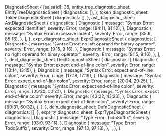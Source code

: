 DiagnosticSheet {
    [salsa id]: 36,
    entity_tree_diagnostic_sheet: EntityTreeDiagnosticSheet {
        diagnostics: [],
    },
    token_diagnostic_sheet: TokenDiagnosticSheet {
        diagnostics: [],
    },
    ast_diagnostic_sheet: AstDiagnosticSheet {
        diagnostics: [
            Diagnostic {
                message: "Syntax Error: expected identifier",
                severity: Error,
                range: [84:11, 84:12),
            },
            Diagnostic {
                message: "Syntax Error: excessive indent",
                severity: Error,
                range: [85:9, 85:16),
            },
        ],
    },
    expr_diagnostic_sheet: ExprDiagnosticSheet {
        diagnostics: [
            Diagnostic {
                message: "Syntax Error: no left operand for binary operator",
                severity: Error,
                range: [9:15, 9:16),
            },
            Diagnostic {
                message: "Syntax Error: no right operand for binary operator",
                severity: Error,
                range: [9:15, 9:16),
            },
        ],
    },
    decl_diagnostic_sheet: DeclDiagnosticSheet {
        diagnostics: [
            Diagnostic {
                message: "Syntax Error: expect end-of-line colon",
                severity: Error,
                range: [13:14, 13:15),
            },
            Diagnostic {
                message: "Syntax Error: expect end-of-line colon",
                severity: Error,
                range: [17:18, 17:19),
            },
            Diagnostic {
                message: "Syntax Error: expect end-of-line colon",
                severity: Error,
                range: [20:24, 20:25),
            },
            Diagnostic {
                message: "Syntax Error: expect end-of-line colon",
                severity: Error,
                range: [33:22, 33:23),
            },
            Diagnostic {
                message: "Syntax Error: expect end-of-line colon",
                severity: Error,
                range: [43:22, 43:23),
            },
            Diagnostic {
                message: "Syntax Error: expect end-of-line colon",
                severity: Error,
                range: [60:31, 60:32),
            },
        ],
    },
    defn_diagnostic_sheet: DefnDiagnosticSheet {
        diagnostics: [],
    },
    expr_ty_diagnostic_sheet: ExprTypeDiagnosticSheet {
        diagnostics: [
            Diagnostic {
                message: "Type Error: TodoSuffix",
                severity: Error,
                range: [93:9, 93:16),
            },
            Diagnostic {
                message: "Type Error: TodoSuffix",
                severity: Error,
                range: [97:13, 97:18),
            },
        ],
    },
}